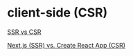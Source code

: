 # client-side (CSR)

[SSR vs CSR](https://dev.to/alain2020/ssr-vs-csr-2617#:~:text=CSR%20stands%20for%20client%2Dside,page%20on%20the%20client%2Dside.&text=the%20client%20will%20make%20a,render%20it%20to%20the%20page)

[Next.js (SSR) vs. Create React App (CSR)](https://codeburst.io/next-js-ssr-vs-create-react-app-csr-7452f71599f6)